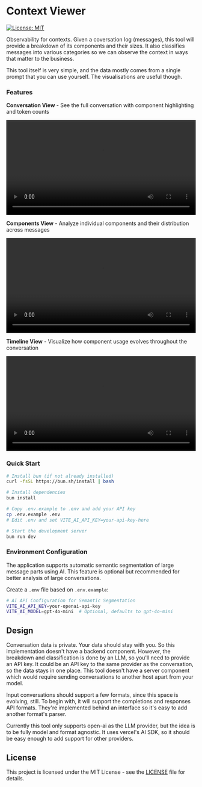 # Context Viewer

[![License: MIT](https://img.shields.io/badge/License-MIT-yellow.svg)](https://opensource.org/licenses/MIT)

Observability for contexts. Given a coversation log (messages), this
tool will provide a breakdown of its components and their sizes. It
also classifies messages into various categories so we can observe the
context in ways that matter to the business.

This tool itself is very simple, and the data mostly comes from a
single prompt that you can use yourself. The visualisations are useful
though.

### Features

**Conversation View** - See the full conversation with component highlighting and token counts

<video src="docs/conversation-view.mov" controls width="100%"></video>

**Components View** - Analyze individual components and their distribution across messages

<video src="docs/components-view.mov" controls width="100%"></video>

**Timeline View** - Visualize how component usage evolves throughout the conversation

<video src="docs/timeline-view.mov" controls width="100%"></video>

### Quick Start

```bash
# Install bun (if not already installed)
curl -fsSL https://bun.sh/install | bash

# Install dependencies
bun install

# Copy .env.example to .env and add your API key
cp .env.example .env
# Edit .env and set VITE_AI_API_KEY=your-api-key-here

# Start the development server
bun run dev
```

### Environment Configuration

The application supports automatic semantic segmentation of large message parts using AI. This feature is optional but recommended for better analysis of large conversations.

Create a `.env` file based on `.env.example`:

```bash
# AI API Configuration for Semantic Segmentation
VITE_AI_API_KEY=your-openai-api-key
VITE_AI_MODEL=gpt-4o-mini  # Optional, defaults to gpt-4o-mini
```

## Design

Conversation data is private. Your data should stay with you. So this
implementation doesn't have a backend component. However, the
breakdown and classification is done by an LLM, so you'll need to
provide an API key. It could be an API key to the same provider as the
conversation, so the data stays in one place. This tool doesn't have a
server component which would require sending conversations to another
host apart from your model.

Input conversations should support a few formats, since this space is
evolving, still. To begin with, it will support the completions and
responses API formats. They're implemented behind an interface so it's
easy to add another format's parser.

Currently this tool only supports open-ai as the LLM provider, but the
idea is to be fully model and format agnostic. It uses vercel's AI
SDK, so it should be easy enough to add support for other providers.

## License

This project is licensed under the MIT License - see the [LICENSE](LICENSE) file for details.
